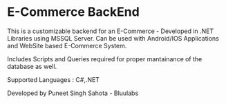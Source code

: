 # E-Commerce BackEnd
This is a customizable backend for an E-Commerce - Developed in .NET Libraries using MSSQL Server. Can be used with Android/IOS Applications and WebSite based E-Commerce System. 

Includes Scripts and Queries required for proper mantainance of the database as well.

Supported Languages : C#,.NET

Developed by Puneet Singh Sahota - Bluulabs
